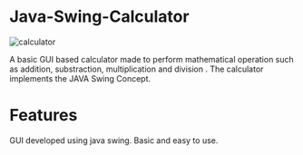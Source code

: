 
# **Java-Swing-Calculator**

![calculator](https://user-images.githubusercontent.com/46195995/95229840-b3972400-081e-11eb-924a-8b04239bd9b0.gif)


 A basic GUI based calculator made to perform mathematical operation such as addition, substraction, multiplication and division . The calculator  implements the JAVA Swing Concept.


# **Features**

 GUI developed using java swing. Basic and easy to use.
